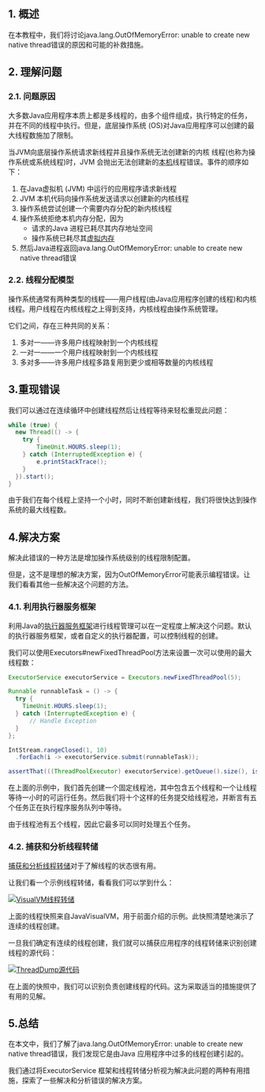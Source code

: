 ## 1. 概述

在本教程中，我们将讨论java.lang.OutOfMemoryError: unable to create new native thread错误的原因和可能的补救措施。

## 2. 理解问题

### 2.1. 问题原因

大多数Java应用程序本质上都是多线程的，由多个组件组成，执行特定的任务，并在不同的线程中执行。但是，底层操作系统 (OS)对Java应用程序可以创建的最大线程数施加了限制。

当JVM向底层操作系统请求新线程并且操作系统无法创建新的内核 线程(也称为操作系统或系统线程)时，JVM 会抛出无法创建新的[本机](https://www.baeldung.com/cs/os-kernel)线程错误。事件的顺序如下：

1.  在Java虚拟机 (JVM) 中运行的应用程序请求新线程
2.  JVM 本机代码向操作系统发送请求以创建新的内核线程
3.  操作系统尝试创建一个需要内存分配的新内核线程
4.  操作系统拒绝本机内存分配，因为
    -   请求的Java 进程已耗尽其内存地址空间
    -   操作系统已耗尽其[虚拟内存](https://www.baeldung.com/cs/virtual-memory)
5.  然后Java进程返回java.lang.OutOfMemoryError: unable to create new native thread错误

### 2.2. 线程分配模型

操作系统通常有两种类型的线程——用户线程(由Java应用程序创建的线程)和内核线程。用户线程在内核线程之上得到支持，内核线程由操作系统管理。

它们之间，存在三种共同的关系：

1.  多对一——许多用户线程映射到一个内核线程
2.  一对一——一个用户线程映射到一个内核线程
3.  多对多——许多用户线程多路复用到更少或相等数量的内核线程

## 3.重现错误

我们可以通过在连续循环中创建线程然后让线程等待来轻松重现此问题：

```java
while (true) {
  new Thread(() -> {
    try {
        TimeUnit.HOURS.sleep(1);     
    } catch (InterruptedException e) {
        e.printStackTrace();
    }
  }).start();
}
```

由于我们在每个线程上坚持一个小时，同时不断创建新线程，我们将很快达到操作系统的最大线程数。

## 4.解决方案

解决此错误的一种方法是增加操作系统级别的线程限制配置。

但是，这不是理想的解决方案，因为OutOfMemoryError可能表示编程错误。让我们看看其他一些解决这个问题的方法。

### 4.1. 利用执行器服务框架

利用Java的[执行器服务框架](https://www.baeldung.com/java-executor-service-tutorial)进行线程管理可以在一定程度上解决这个问题。默认的执行器服务框架，或者自定义的执行器配置，可以控制线程的创建。

我们可以使用Executors#newFixedThreadPool方法来设置一次可以使用的最大线程数：

```java
ExecutorService executorService = Executors.newFixedThreadPool(5);

Runnable runnableTask = () -> {
  try {
    TimeUnit.HOURS.sleep(1);
  } catch (InterruptedException e) {
      // Handle Exception
  }
};

IntStream.rangeClosed(1, 10)
  .forEach(i -> executorService.submit(runnableTask));

assertThat(((ThreadPoolExecutor) executorService).getQueue().size(), is(equalTo(5)));
```

在上面的示例中，我们首先创建一个固定线程池，其中包含五个线程和一个让线程等待一小时的可运行任务。然后我们将十个这样的任务提交给线程池，并断言有五个任务正在执行程序服务队列中等待。

由于线程池有五个线程，因此它最多可以同时处理五个任务。

### 4.2. 捕获和分析线程转储

[捕获和分析线程转储](https://www.baeldung.com/java-thread-dump)对于了解线程的状态很有用。

让我们看一个示例线程转储，看看我们可以学到什么：

[![VisualVM线程转储](https://www.baeldung.com/wp-content/uploads/2020/06/VisualVMThreadDump.png)](https://www.baeldung.com/wp-content/uploads/2020/06/VisualVMThreadDump.png)

上面的线程快照来自JavaVisualVM，用于前面介绍的示例。此快照清楚地演示了连续的线程创建。

一旦我们确定有连续的线程创建，我们就可以捕获应用程序的线程转储来识别创建线程的源代码：

[![ThreadDump源代码](https://www.baeldung.com/wp-content/uploads/2020/06/ThreadDumpSourceCode.png)](https://www.baeldung.com/wp-content/uploads/2020/06/ThreadDumpSourceCode.png)

在上面的快照中，我们可以识别负责创建线程的代码。这为采取适当的措施提供了有用的见解。

## 5.总结

在本文中，我们了解了java.lang.OutOfMemoryError: unable to create new native thread错误，我们发现它是由Java 应用程序中过多的线程创建引起的。

我们通过将ExecutorService 框架和线程转储分析视为解决此问题的两种有用措施，探索了一些解决和分析错误的解决方案。